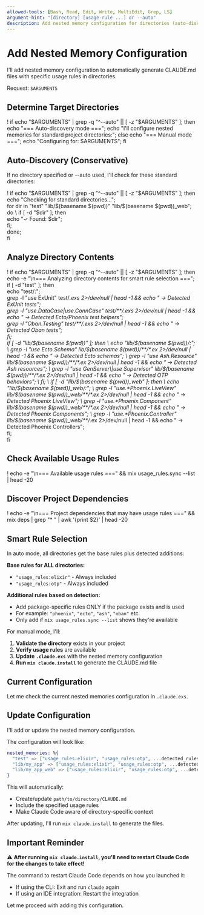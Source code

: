 ```yaml
---
allowed-tools: [Bash, Read, Edit, Write, MultiEdit, Grep, LS]
argument-hint: "[directory] [usage-rule ...] or --auto"
description: Add nested memory configuration for directories (auto-discovers if not specified)
---
```


# Add Nested Memory Configuration

I'll add nested memory configuration to automatically generate CLAUDE.md files with specific usage rules in directories.

Request: `$ARGUMENTS`

## Determine Target Directories

! if echo "$ARGUMENTS" | grep -q "^--auto" || [ -z "$ARGUMENTS" ]; then echo "=== Auto-discovery mode ==="; echo "I'll configure nested memories for standard project directories:"; else echo "=== Manual mode ==="; echo "Configuring for: $ARGUMENTS"; fi

## Auto-Discovery (Conservative)

If no directory specified or --auto used, I'll check for these standard directories:

! if echo "$ARGUMENTS" | grep -q "^--auto" || [ -z "$ARGUMENTS" ]; then \
    echo "Checking for standard directories..."; \
    for dir in "test" "lib/$(basename $(pwd))" "lib/$(basename $(pwd))_web"; do \
      if [ -d "$dir" ]; then \
        echo "✓ Found: $dir"; \
      fi; \
    done; \
  fi

## Analyze Directory Contents

! if echo "$ARGUMENTS" | grep -q "^--auto" || [ -z "$ARGUMENTS" ]; then \
    echo -e "\n=== Analyzing directory contents for smart rule selection ==="; \
    if [ -d "test" ]; then \
      echo "test/:"; \
      grep -l "use ExUnit" test/*.exs 2>/dev/null | head -1 && echo "  → Detected ExUnit tests"; \
      grep -l "use.*DataCase\|use.*ConnCase" test/**/*.exs 2>/dev/null | head -1 && echo "  → Detected Ecto/Phoenix test helpers"; \
      grep -l "Oban.Testing" test/**/*.exs 2>/dev/null | head -1 && echo "  → Detected Oban tests"; \
    fi; \
    if [ -d "lib/$(basename $(pwd))" ]; then \
      echo "lib/$(basename $(pwd))/:"; \
      grep -l "use Ecto.Schema" lib/$(basename $(pwd))/**/*.ex 2>/dev/null | head -1 && echo "  → Detected Ecto schemas"; \
      grep -l "use Ash.Resource" lib/$(basename $(pwd))/**/*.ex 2>/dev/null | head -1 && echo "  → Detected Ash resources"; \
      grep -l "use GenServer\|use Supervisor" lib/$(basename $(pwd))/**/*.ex 2>/dev/null | head -1 && echo "  → Detected OTP behaviors"; \
    fi; \
    if [ -d "lib/$(basename $(pwd))_web" ]; then \
      echo "lib/$(basename $(pwd))_web/:"; \
      grep -l "use.*Phoenix.LiveView" lib/$(basename $(pwd))_web/**/*.ex 2>/dev/null | head -1 && echo "  → Detected Phoenix LiveView"; \
      grep -l "use.*Phoenix.Component" lib/$(basename $(pwd))_web/**/*.ex 2>/dev/null | head -1 && echo "  → Detected Phoenix Components"; \
      grep -l "use.*Phoenix.Controller" lib/$(basename $(pwd))_web/**/*.ex 2>/dev/null | head -1 && echo "  → Detected Phoenix Controllers"; \
    fi; \
  fi

## Check Available Usage Rules

! echo -e "\n=== Available usage rules ===" && mix usage_rules.sync --list | head -20

## Discover Project Dependencies

! echo -e "\n=== Project dependencies that may have usage rules ===" && mix deps | grep "* " | awk '{print $2}' | head -20

## Smart Rule Selection

In auto mode, all directories get the base rules plus detected additions:

**Base rules for ALL directories:**
- `"usage_rules:elixir"` - Always included
- `"usage_rules:otp"` - Always included

**Additional rules based on detection:**
- Add package-specific rules ONLY if the package exists and is used
- For example: `"phoenix"`, `"ecto"`, `"ash"`, `"oban"` etc.
- Only add if `mix usage_rules.sync --list` shows they're available

For manual mode, I'll:
1. **Validate the directory** exists in your project
2. **Verify usage rules** are available
3. **Update `.claude.exs`** with the nested memory configuration
4. **Run `mix claude.install`** to generate the CLAUDE.md file

## Current Configuration

Let me check the current nested memories configuration in `.claude.exs`.

## Update Configuration

I'll add or update the nested memory configuration.

The configuration will look like:
```elixir
nested_memories: %{
  "test" => ["usage_rules:elixir", "usage_rules:otp", ...detected_rules],
  "lib/my_app" => ["usage_rules:elixir", "usage_rules:otp", ...detected_rules],
  "lib/my_app_web" => ["usage_rules:elixir", "usage_rules:otp", ...detected_rules]
}
```

This will automatically:
- Create/update `path/to/directory/CLAUDE.md`
- Include the specified usage rules
- Make Claude Code aware of directory-specific context

After updating, I'll run `mix claude.install` to generate the files.

## Important Reminder

⚠️ **After running `mix claude.install`, you'll need to restart Claude Code for the changes to take effect!**

The command to restart Claude Code depends on how you launched it:
- If using the CLI: Exit and run `claude` again
- If using an IDE integration: Restart the integration

Let me proceed with adding this configuration.